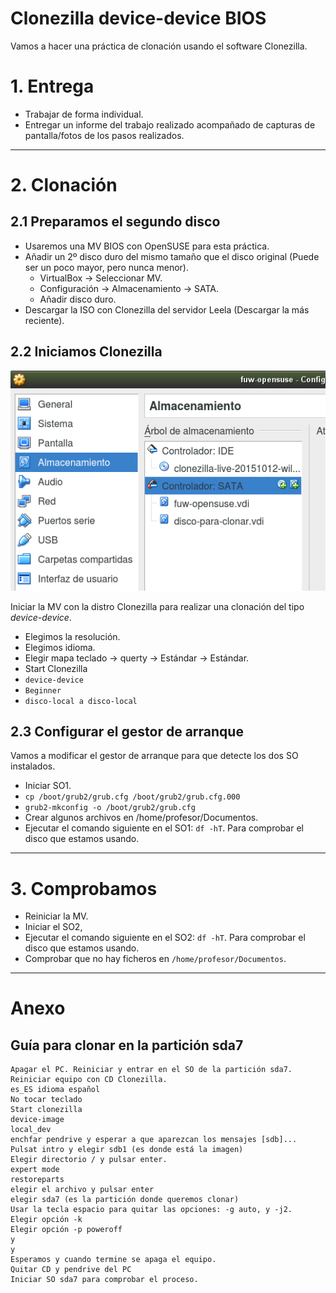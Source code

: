 
# Clonezilla device-device BIOS

Vamos a hacer una práctica de clonación usando el software Clonezilla.

# 1. Entrega

* Trabajar de forma individual.
* Entregar un informe del trabajo realizado acompañado de capturas
de pantalla/fotos de los pasos realizados.

---

# 2. Clonación

## 2.1 Preparamos el segundo disco

* Usaremos una MV BIOS con OpenSUSE para esta práctica.
* Añadir un 2º disco duro del mismo tamaño que el disco original (Puede ser un poco mayor, pero nunca menor).
    * VirtualBox -> Seleccionar MV.
    * Configuración -> Almacenamiento -> SATA.
    * Añadir disco duro.
* Descargar la ISO con Clonezilla del servidor Leela
(Descargar la más reciente).

## 2.2 Iniciamos Clonezilla

![vbox-add-hdd.png](./images/vbox-add-hdd.png)

Iniciar la MV con la distro Clonezilla para realizar una clonación del tipo *device-device*.
* Elegimos la resolución.
* Elegimos idioma.
* Elegir mapa teclado -> querty -> Estándar -> Estándar.
* Start Clonezilla
* `device-device`
* `Beginner`
* `disco-local a disco-local`

## 2.3 Configurar el gestor de arranque

Vamos a modificar el gestor de arranque para que detecte los dos SO instalados.

* Iniciar SO1.
* `cp /boot/grub2/grub.cfg /boot/grub2/grub.cfg.000`
* `grub2-mkconfig -o /boot/grub2/grub.cfg`
* Crear algunos archivos en /home/profesor/Documentos.
* Ejecutar el comando siguiente en el SO1: `df -hT`. Para comprobar el disco que estamos usando.

---

# 3. Comprobamos

* Reiniciar la MV.
* Iniciar el SO2,
* Ejecutar el comando siguiente en el SO2: `df -hT`. Para comprobar el disco que estamos usando.
* Comprobar que no hay ficheros en `/home/profesor/Documentos`.

---

# Anexo

## Guía para clonar en la partición sda7

    Apagar el PC. Reiniciar y entrar en el SO de la partición sda7.
    Reiniciar equipo con CD Clonezilla.
    es_ES idioma español
    No tocar teclado
    Start clonezilla
    device-image
    local_dev
    enchfar pendrive y esperar a que aparezcan los mensajes [sdb]...
    Pulsat intro y elegir sdb1 (es donde está la imagen)
    Elegir directorio / y pulsar enter.
    expert mode
    restoreparts
    elegir el archivo y pulsar enter
    elegir sda7 (es la partición donde queremos clonar)
    Usar la tecla espacio para quitar las opciones: -g auto, y -j2.
    Elegir opción -k
    Elegir opción -p poweroff
    y
    y
    Esperamos y cuando termine se apaga el equipo.
    Quitar CD y pendrive del PC
    Iniciar SO sda7 para comprobar el proceso.
